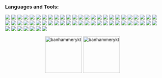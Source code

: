 
<h3 align="left">Languages and Tools:</h3>
<p align="left">
<img src="https://img.shields.io/badge/android-gray?style=flat&logo=android&logoColor=ffffff&labelColor=a4c439">
<img src="https://img.shields.io/badge/angular-gray?style=flat&logo=angular&logoColor=ffffff&labelColor=dd0031">
<img src="https://img.shields.io/badge/babel-gray?style=flat&logo=babel&logoColor=ffffff&labelColor=000000">
<img src="https://img.shields.io/badge/bash-gray?style=flat&logo=gnubash&logoColor=ffffff&labelColor=1b1b1f">
<img src="https://img.shields.io/badge/bootstrap-gray?style=flat&logo=bootstrap&logoColor=ffffff&labelColor=6d2bf2">
<img src="https://img.shields.io/badge/bulma-gray?style=flat&logo=bulma&logoColor=ffffff&labelColor=00d1b2">
<img src="https://img.shields.io/badge/c-gray?style=flat&logo=c&logoColor=ffffff&labelColor=659ad2">
<img src="https://img.shields.io/badge/circleci-gray?style=flat&logo=circleci&logoColor=ffffff&labelColor=161616">
<img src="https://img.shields.io/badge/c++-gray?style=flat&logo=c%2B%2B&logoColor=ffffff&labelColor=659ad2">
<img src="https://img.shields.io/badge/css-gray?style=flat&logo=css3&logoColor=ffffff&labelColor=1572b6">
<img src="https://img.shields.io/badge/dart-gray?style=flat&logo=dart&logoColor=ffffff&labelColor=0075c9">
<img src="https://img.shields.io/badge/django-gray?style=flat&logo=django&logoColor=ffffff&labelColor=2ba977">
<img src="https://img.shields.io/badge/docker-gray?style=flat&logo=docker&logoColor=ffffff&labelColor=019bc6">
<img src="https://img.shields.io/badge/dotnet-gray?style=flat&logo=.net&logoColor=ffffff&labelColor=55a7d7">
<img src="https://img.shields.io/badge/electron-gray?style=flat&logo=electron&logoColor=ffffff&labelColor=8cb2b9">
<img src="https://img.shields.io/badge/express-gray?style=flat&logo=express&logoColor=ffffff&labelColor=9f9f9f">
<img src="https://img.shields.io/badge/figma-gray?style=flat&logo=figma&logoColor=ffffff&labelColor=ff7262">
<img src="https://img.shields.io/badge/firebase-gray?style=flat&logo=firebase&logoColor=ffffff&labelColor=ffca28">
<img src="https://img.shields.io/badge/flask-gray?style=flat&logo=flask&logoColor=ffffff&labelColor=202020">
<img src="https://img.shields.io/badge/flutter-gray?style=flat&logo=flutter&logoColor=ffffff&labelColor=45d1fd">
<img src="https://img.shields.io/badge/gatsby-gray?style=flat&logo=gatsby&logoColor=ffffff&labelColor=663399">
<img src="https://img.shields.io/badge/git-gray?style=flat&logo=git&logoColor=ffffff&labelColor=f03c2e">
<img src="https://img.shields.io/badge/go-gray?style=flat&logo=go&logoColor=ffffff&labelColor=6ad7e5">
<img src="https://img.shields.io/badge/grafana-gray?style=flat&logo=grafana&logoColor=ffffff&labelColor=f4801f">
<img src="https://img.shields.io/badge/graphql-gray?style=flat&logo=graphql&logoColor=ffffff&labelColor=e10098">
<img src="https://img.shields.io/badge/gulp-gray?style=flat&logo=gulp&logoColor=ffffff&labelColor=eb4a4b">
<img src="https://img.shields.io/badge/heroku-gray?style=flat&logo=heroku&logoColor=ffffff&labelColor=6762a6">
<img src="https://img.shields.io/badge/html-gray?style=flat&logo=html5&logoColor=ffffff&labelColor=e44d26">
<img src="https://img.shields.io/badge/java-gray?style=flat&logo=openjdk&logoColor=020202&labelColor=ffffff">
<img src="https://img.shields.io/badge/javascript-gray?style=flat&logo=javascript&logoColor=f0db4f&labelColor=323330">
<img src="https://img.shields.io/badge/kotlin-gray?style=flat&logo=kotlin&logoColor=ff8900&labelColor=19a2ff">
<img src="https://img.shields.io/badge/linux-gray?style=flat&logo=linux&logoColor=000000&labelColor=ffd132">
<img src="https://img.shields.io/badge/mariadb-gray?style=flat&logo=mariadb&logoColor=ffffff&labelColor=000000">
<img src="https://img.shields.io/badge/mongodb-gray?style=flat&logo=mongodb&logoColor=ffffff&labelColor=73b469">
<img src="https://img.shields.io/badge/mysql-gray?style=flat&logo=mysql&logoColor=ffffff&labelColor=609cb6">
<img src="https://img.shields.io/badge/nestjs-gray?style=flat&logo=nestjs&logoColor=ffffff&labelColor=d9224c">
<img src="https://img.shields.io/badge/nextjs-gray?style=flat&logo=nextdotjs&logoColor=ffffff&labelColor=000000">
<img src="https://img.shields.io/badge/nginx-gray?style=flat&logo=nginx&logoColor=ffffff&labelColor=009900">
<img src="https://img.shields.io/badge/nodejs-gray?style=flat&logo=nodedotjs&logoColor=ffffff&labelColor=4b9742">
<img src="https://img.shields.io/badge/nuxtjs-gray?style=flat&logo=nuxtdotjs&logoColor=ffffff&labelColor=00c492">
<img src="https://img.shields.io/badge/photoshop-gray?style=flat&logo=adobephotoshop&logoColor=ffffff&labelColor=08004c">
<img src="https://img.shields.io/badge/php-gray?style=flat&logo=php&logoColor=ffffff&labelColor=6569a3">
<img src="https://img.shields.io/badge/postman-gray?style=flat&logo=postman&logoColor=ffffff&labelColor=ff6c37">
<img src="https://img.shields.io/badge/pug-gray?style=flat&logo=pug&logoColor=ffffff&labelColor=a86454">
<img src="https://img.shields.io/badge/puppeteer-gray?style=flat&logo=puppeteer&logoColor=ffffff&labelColor=40b5a4">
<img src="https://img.shields.io/badge/python-gray?style=flat&logo=python&logoColor=ffffff&labelColor=3776ab">
<img src="https://img.shields.io/badge/qt-gray?style=flat&logo=qt&logoColor=ffffff&labelColor=41cd52">
<img src="https://img.shields.io/badge/react-gray?style=flat&logo=react&logoColor=ffffff&labelColor=61dafb">
<img src="https://img.shields.io/badge/realm-gray?style=flat&logo=realm&logoColor=ffffff&labelColor=39477f">
<img src="https://img.shields.io/badge/redux-gray?style=flat&logo=redux&logoColor=ffffff&labelColor=764abc">
<img src="https://img.shields.io/badge/sass-gray?style=flat&logo=sass&logoColor=ffffff&labelColor=cc6699">
<img src="https://img.shields.io/badge/sqlite-gray?style=flat&logo=sqlite&logoColor=ffffff&labelColor=003b57">
<img src="https://img.shields.io/badge/tailwindcss-gray?style=flat&logo=tailwindcss&logoColor=ffffff&labelColor=06b6d4">
<img src="https://img.shields.io/badge/typescript-gray?style=flat&logo=typescript&logoColor=2f74c0&labelColor=ffffff">
<img src="https://img.shields.io/badge/vuejs-gray?style=flat&logo=vuedotjs&logoColor=ffffff&labelColor=4fc08d">
<img src="https://img.shields.io/badge/vuetify-gray?style=flat&logo=vuetify&logoColor=ffffff&labelColor=1867c0">
<img src="https://img.shields.io/badge/webpack-gray?style=flat&logo=webpack&logoColor=ffffff&labelColor=8dd6f9">
</p>

<p align="center">
<img src="https://github-readme-stats.vercel.app/api?username=banhammerykt&show_icons=true&theme=apprentice&locale=en&count_private=true&hide_title=true&hide=prs,stars&hide_border=true" alt="banhammerykt" height="120" />

<img src="https://github-readme-streak-stats.herokuapp.com/?user=banhammerykt&theme=apprentice&date_format=j%20M%5B%20Y%5D&hide_border=true" alt="banhammerykt" height="120" />
</p>
